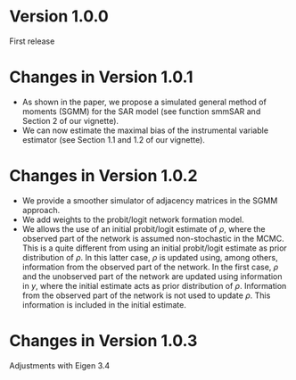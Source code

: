 # Version 1.0.0
First release

# Changes in Version 1.0.1
- As shown in the paper, we propose a simulated general method of moments (SGMM) for the SAR model (see function smmSAR and Section 2 of our vignette).
- We can now estimate the maximal bias of the instrumental variable estimator (see Section 1.1 and 1.2 of our vignette).

# Changes in Version 1.0.2
- We provide a smoother simulator of adjacency matrices in the SGMM approach.
- We add weights to the probit/logit network formation model.
- We allows the use of an initial probit/logit estimate of  $\rho$, where the observed part of the network is assumed non-stochastic in the MCMC. This is a quite different from using an initial probit/logit estimate as prior distribution of $\rho$. In this latter case, $\rho$ is updated using, among others, information from the observed part of the network. In the first case, $\rho$ and the unobserved part of the network are updated using information in $y$, where the initial estimate acts as prior distribution of $\rho$. Information from the observed part of the network is not used to update $\rho$. This information is included in the initial estimate.

# Changes in Version 1.0.3
Adjustments with Eigen 3.4
